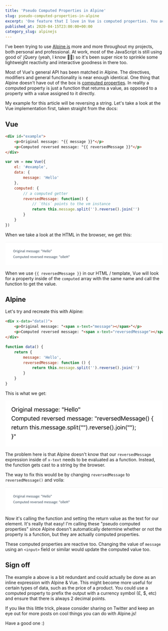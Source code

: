 ```yaml
---
title: 'Pseudo Computed Properties in Alpine'
slug: pseudo-computed-properties-in-alpine
excerpt: 'One feature that I love in Vue is computed properties. You access them in the same way as normal data properties, but you can dynamically generate the value. Let''s take a look at how we can do this in Alpine.'
published_at: 2020-04-15T23:00:00+00:00
category_slug: alpinejs
---
```

I've been trying to use [Alpine.js](https://github.com/alpinejs/alpine) more and more throughout my projects, both personal and professional. At work, most of the JavaScript is still using good ol' jQuery (yeah, I know 🤦‍♂️) so it's been super nice to sprinkle some lightweight reactivity and interactive goodness in there too.

Most of Vue's general API has been matched in Alpine. The directives, modifiers and general functionality is near enough identical. One thing that Alpine doesn't have out of the box is [computed properties](https://vuejs.org/v2/guide/computed.html). In reality a computed property is just a function that returns a value, as opposed to a property with a value assigned to it directly.

My example for this article will be reversing a string. Let's take a look at the Vue implementation first, taken straight from the docs:

## Vue

```html
<div id="example">
    <p>Original message: "{{ message }}"</p>
    <p>Computed reversed message: "{{ reversedMessage }}"</p>
</div>
```

```javascript
var vm = new Vue({
    el: '#example',
    data: {
        message: 'Hello'
    },
    computed: {
        // a computed getter
        reversedMessage: function() {
            // `this` points to the vm instance
            return this.message.split('').reverse().join('')
        }
    }
})
```

When we take a look at the HTML in the browser, we get this:

![Vue Computed Properties Example](https://raw.githubusercontent.com/ryangjchandler/ryangjchandler.co.uk/jigsaw/source/assets/images/vue-computed-properties.png)

When we use `{{ reversedMessage }}` in our HTML / template, Vue will look for a property inside of the `computed` array with the same name and call the function to get the value.

## Alpine

Let's try and recreate this with Alpine:

```html
<div x-data="data()">
    <p>Original message: "<span x-text="message"></span>"</p>
    <p>Computed reversed message: "<span x-text="reversedMessage"></span>"</p>
</div>
```

```javascript
function data() {
    return {
        message: 'Hello',
        reversedMessage: function () {
            return this.message.split('').reverse().join('')
        }
    }
}
```

This is what we get:

![Alpine Computed Properties Attempt](https://raw.githubusercontent.com/ryangjchandler/ryangjchandler.co.uk/jigsaw/source/assets/images/alpine-computed-properties-1.png)

The problem here is that Alpine doesn't know that our `reversedMessage` expression inside of `x-text` needs to be evaluated as a function. Instead, the function gets cast to a string by the browser.

The way to fix this would be by changing `reversedMessage` to `reversedMessage()` and voila:

![Alpine Computed Properties Working](https://raw.githubusercontent.com/ryangjchandler/ryangjchandler.co.uk/jigsaw/source/assets/images/alpine-computed-properties-2.png)

Now it's calling the function and setting the return value as the text for our element. It's really that easy! I'm calling these "pseudo computed properties" since Alpine doesn't automatically determine whether or not the property is a function, but they are actually computed properties.

These computed properties are reactive too. Changing the value of `message` using an `<input>` field or similar would update the computed value too.

## Sign off

The example a above is a bit redundant and could actually be done as an inline expression with Alpine & Vue. This might become more useful for certain types of data, such as the price of a product. You could use a computed property to prefix the output with a currency symbol (£, $, etc) and ensure that there is always 2 decimal points.

If you like this little trick, please consider sharing on Twitter and keep an eye out for more posts on cool things you can do with Alpine.js!

Have a good one :)
